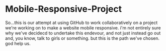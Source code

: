 # Mobile-Responsive-Project
So...this is our attempt at using GitHub to work collaboratively on a project we're working on to make a website mobile responsive. i'm not entirely sure why we've decidecd to undertake this endevour, and not just instead go out and, you know, talk to girls or something. but this is the path we've chosen. god help us.
